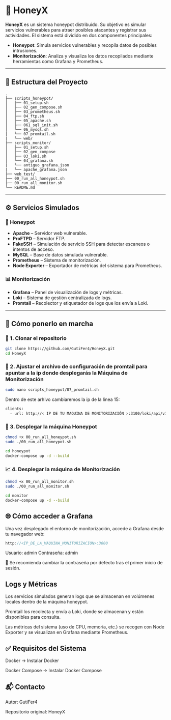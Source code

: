 # 🐝 HoneyX

**HoneyX** es un sistema honeypot distribuido. Su objetivo es simular servicios vulnerables para atraer posibles atacantes y registrar sus actividades. El sistema está dividido en dos componentes principales:

- **Honeypot**: Simula servicios vulnerables y recopila datos de posibles intrusiones.
- **Monitorización**: Analiza y visualiza los datos recopilados mediante herramientas como Grafana y Prometheus.

---

## 📁 Estructura del Proyecto

```plaintext
.
├── scripts_honeypot/
│   ├── 01_setup.sh
│   ├── 02_gen_compose.sh
│   ├── 03_prometheus.sh
│   ├── 04_ftp.sh
│   ├── 05_apache.sh
│   ├── 061_sql_init.sh
│   └── 06_mysql.sh
|   └── 07_promtail.sh
|   └── web/
├── scripts_monitor/
│   ├── 01_setup.sh
│   ├── 02_gen_compose
│   ├── 03_loki.sh
│   └── 04_grafana.sh
|   └── antiguo_grafana.json
|   └── apache_grafana.json
├── web_test/
├── 00_run_all_honeypot.sh
├── 00_run_all_monitor.sh
└── README.md
```

---

## ⚙️ Servicios Simulados

### 🔐 Honeypot

- **Apache** – Servidor web vulnerable.
- **ProFTPD** – Servidor FTP.
- **FakeSSH** – Simulación de servicio SSH para detectar escaneos o intentos de acceso.
- **MySQL** – Base de datos simulada vulnerable.
- **Prometheus** – Sistema de monitorización.
- **Node Exporter** – Exportador de métricas del sistema para Prometheus.

### 📊 Monitorización

- **Grafana** – Panel de visualización de logs y métricas.
- **Loki** – Sistema de gestión centralizada de logs.
- **Promtail** – Recolector y etiquetador de logs que los envía a Loki.

---

## 🚀 Cómo ponerlo en marcha

### 🔽 1. Clonar el repositorio

```bash
git clone https://github.com/GutiFer4/HoneyX.git
cd HoneyX
```
### 🐝 2. Ajustar el archivo de configuración de promtail para apuntar a la ip donde desplegarás la Máquina de Monitorización

```bash
sudo nano scripts_honeypot/07_promtail.sh
```
Dentro de este arhivo cambiaremos la ip de la linea 15:

```bash
clients:
  - url: http://< IP DE TU MAQUINA DE MONITORIZACIÓN >:3100/loki/api/v1/push
```

### 🐝 3. Desplegar la máquina Honeypot

```bash
chmod +x 00_run_all_honeypot.sh
sudo ./00_run_all_honeypot.sh

cd honeypot
docker-compose up -d --build
```

### 📈 4. Desplegar la máquina de Monitorización

```bash
chmod +x 00_run_all_monitor.sh
sudo ./00_run_all_monitor.sh

cd monitor
docker-compose up -d --build
```


## 🌐 Cómo acceder a Grafana

Una vez desplegado el entorno de monitorización, accede a Grafana desde tu navegador web:

```cpp
http://<IP_DE_LA_MÁQUINA_MONITORIZACIÓN>:3000
```

Usuario: admin
Contraseña: admin

🔐 Se recomienda cambiar la contraseña por defecto tras el primer inicio de sesión.

## Logs y Métricas

Los servicios simulados generan logs que se almacenan en volúmenes locales dentro de la máquina honeypot.

Promtail los recolecta y envía a Loki, donde se almacenan y están disponibles para consulta.

Las métricas del sistema (uso de CPU, memoria, etc.) se recogen con Node Exporter y se visualizan en Grafana mediante Prometheus.

## ✅ Requisitos del Sistema

Docker → Instalar Docker

Docker Compose → Instalar Docker Compose

## 📬 Contacto

Autor: GutiFer4

Repositorio original: HoneyX
